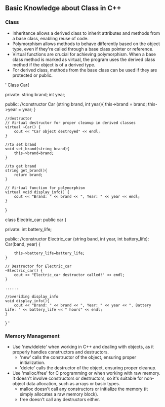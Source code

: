 ## Basic Knowledge about Class in C++

### Class

- Inheritance allows a derived class to inherit attributes and methods from a base class, enabling reuse of code.
- Polymorphism allows methods to behave differently based on the object type, even if they're called through a base class pointer or reference.
- Virtual functions are crucial for achieving polymorphism. When a base class method is marked as virtual, the program uses the derived class method if the object is of a derived type.
- For derived class, methods from the base class can be used if they are protected or public.

'
Class Car{

private:
    string brand;
    int year;

public:
    //constructor
    Car (string brand, int year){
        this->brand = brand;
        this->year = year;
    }

    //destructor
    // Virtual destructor for proper cleanup in derived classes
    virtual ~Car() {
        cout << "Car object destroyed" << endl;
    }

    //to set brand
    void set_brand(string brand){
        this->brand=brand;
    }

    //to get brand
    string get_brand(){
        return brand;
    }

    // Virtual function for polymorphism
    virtual void display_info() {
        cout << "Brand: " << brand << ", Year: " << year << endl;
    }
}

class Electric_car: public car {

private:
    int battery_life;

public:
    //constructor
    Electric_car (string band, int year, int battery_life):  Car(band, year) {
       
        this->battery_life=battery_life;
    }

    // Destructor for Electric_car
    ~Electric_car() {
        cout << "Electric_car destructor called!" << endl;
    }

    ......

    //overiding display_info
    void display_info(){
        cout << "Brand: " << brand << ", Year: " << year << ", Battery Life: " << battery_life << " hours" << endl;
    }

}
'

### Memory Management
- Use 'new/delete' when working in C++ and dealing with objects, as it properly handles constructors and destructors.
    - 'new' calls the constructor of the object, ensuring proper initialization.
    - 'delete' calls the destructor of the object, ensuring proper cleanup.
- Use 'malloc/free' for C programming or when working with raw memory. It doesn't involve constructors or destructors, so it's suitable for non-object data allocation, such as arrays or basic types.
    - malloc doesn't call any constructors or initialize the memory (it simply allocates a raw memory block).
    - free doesn't call any destructors either.
